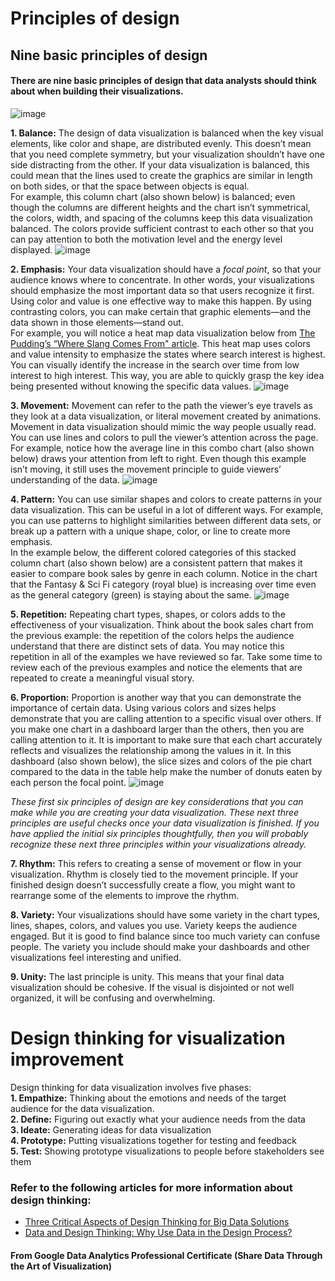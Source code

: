 # Principles of design

## Nine basic principles of design 
#### There are nine basic principles of design that data analysts should think about when building their visualizations.  
![image](https://user-images.githubusercontent.com/92245436/141686081-f0558065-72f1-48ae-8540-9b75e77691a6.png)


**1. Balance:** The design of data visualization is balanced when the key visual elements, like color and shape, are distributed evenly. This doesn’t mean that you need complete symmetry, but your visualization shouldn’t have one side distracting from the other. If your data visualization is balanced, this could mean that the lines used to create the graphics are similar in length on both sides, or that the space between objects is equal.<br />
For example, this column chart (also shown below) is balanced; even though the columns are different heights and the chart isn’t symmetrical, the colors, width, and spacing of the columns keep this data visualization balanced. The colors provide sufficient contrast to each other so that you can pay attention to both the motivation level and the energy level displayed.
![image](https://user-images.githubusercontent.com/92245436/141686174-22723706-0ed2-4db4-9093-31a4f36acf36.png)

**2. Emphasis:** Your data visualization should have a *focal point*, so that your audience knows where to concentrate. In other words, your visualizations should emphasize the most important data so that users recognize it first. Using color and value is one effective way to make this happen. By using contrasting colors, you can make certain that graphic elements—and the data shown in those elements—stand out. <br />
For example, you will notice a heat map data visualization below from [The Pudding’s “Where Slang Comes From" article](https://pudding.cool/2017/02/new-slang/). This heat map uses colors and value intensity to emphasize the states where search interest is highest. You can visually identify the increase in the search over time from low interest to high interest. This way, you are able to quickly grasp the key idea being presented without knowing the specific data values.
![image](https://user-images.githubusercontent.com/92245436/141686238-64320eaf-299a-485d-bf55-9279b3733f91.png)

**3. Movement:** Movement can refer to the path the viewer’s eye travels as they look at a data visualization, or literal movement created by animations. Movement in data visualization should mimic the way people usually read. You can use lines and colors to pull the viewer’s attention across the page. <br />
For example, notice how the average line in this combo chart (also shown below) draws your attention from left to right. Even though this example isn’t moving, it still uses the movement principle to guide viewers’ understanding of the data. 
![image](https://user-images.githubusercontent.com/92245436/141686343-9f5360f4-ac60-4d8e-8558-1ec619cfcfa7.png)

**4. Pattern:** You can use similar shapes and colors to create patterns in your data visualization. This can be useful in a lot of different ways. For example, you can use patterns to highlight similarities between different data sets, or break up a pattern with a unique shape, color, or line to create more emphasis.<br />
In the example below, the different colored categories of this stacked column chart (also shown below) are a consistent pattern that makes it easier to compare book sales by genre in each column. Notice in the chart that the Fantasy & Sci Fi category (royal blue) is increasing over time even as the general category (green) is staying about the same. 
![image](https://user-images.githubusercontent.com/92245436/141686399-fc4c2e96-b238-4659-b6e0-3db7c68824d1.png)

**5. Repetition:** Repeating chart types, shapes, or colors adds to the effectiveness of your visualization. Think about the book sales chart from the previous example: the repetition of the colors helps the audience understand that there are distinct sets of data. You may notice this repetition in all of the examples we have reviewed so far. Take some time to review each of the previous examples and notice the elements that are repeated to create a meaningful visual story.

**6. Proportion:** Proportion is another way that you can demonstrate the importance of certain data. Using various colors and sizes helps demonstrate that you are calling attention to a specific visual over others. If you make one chart in a dashboard larger than the others, then you are calling attention to it. It is important to make sure that each chart accurately reflects and visualizes the relationship among the values in it. In this dashboard (also shown below), the slice sizes and colors of the pie chart compared to the data in the table help make the number of donuts eaten by each person the focal point. 
![image](https://user-images.githubusercontent.com/92245436/141686434-27dc329b-b805-47b1-a739-5718d69da453.png)

*These first six principles of design are key considerations that you can make while you are creating your data visualization. These next three principles are useful checks once your data visualization is finished. If you have applied the initial six principles thoughtfully, then you will probably recognize these next three principles within your visualizations already.*

**7. Rhythm:** This refers to creating a sense of movement or flow in your visualization. Rhythm is closely tied to the movement principle. If your finished design doesn’t successfully create a flow, you might want to rearrange some of the elements to improve the rhythm.

**8. Variety:** Your visualizations should have some variety in the chart types, lines, shapes, colors, and values you use. Variety keeps the audience engaged. But it is good to find balance since too much variety can confuse people. The variety you include should make your dashboards and other visualizations feel interesting and unified.

**9. Unity:** The last principle is unity. This means that your final data visualization should be cohesive. If the visual is disjointed or not well organized, it will be confusing and overwhelming.


# Design thinking for visualization improvement
Design thinking for data visualization involves five phases:<br />
**1. Empathize:** Thinking about the emotions and needs of the target audience for the data visualization. <br />
**2. Define:** Figuring out exactly what your audience needs from the data <br />
**3. Ideate:** Generating ideas for data visualization <br />
**4. Prototype:** Putting visualizations together for testing and feedback <br />
**5. Test:** Showing prototype visualizations to people before stakeholders see them <br />

### Refer to the following articles for more information about design thinking:
- [Three Critical Aspects of Design Thinking for Big Data Solutions](https://dataconomy.com/2019/05/three-critical-aspects-of-design-thinking-for-big-data-solutions/) <br />
- [Data and Design Thinking: Why Use Data in the Design Process?](https://www.enginess.io/insights/data-and-design-thinking)

#### From Google Data Analytics Professional Certificate (Share Data Through the Art of Visualization)





